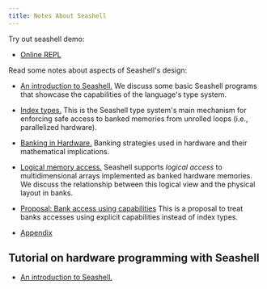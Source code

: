 ```yaml
---
title: Notes About Seashell
---
```

Try out seashell demo:

* [Online REPL](../)

Read some notes about aspects of Seashell's design:

* [An introduction to Seashell.](seashellintro.html)
  We discuss some basic Seashell programs that showcase the capabilities of the language's type system.

* [Index types.](indextype.html)
  This is the Seashell type system's main mechanism for enforcing safe access to banked memories from unrolled loops (i.e., parallelized hardware).

* [Banking in Hardware.](banking.html)
  Banking strategies used in hardware and their mathematical implications.

* [Logical memory access.](logicalmemoryaccess.html)
  Seashell supports *logical access* to multidimensional arrays implemented as banked hardware memories. We discuss the relationship between this logical view and the physical layout in banks.

* [Proposal: Bank access using capabilities](capabilities.html)
  This is a proposal to treat banks accesses using explicit capabilities instead
  of index types.

* [Appendix](appendix.html)

Tutorial on hardware programming with Seashell
---

* [An introduction to Seashell.](hwtute-intro.html)
